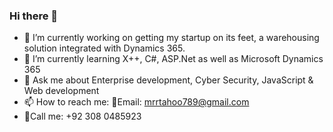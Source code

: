 ### Hi there 👋

- 🔭 I’m currently working on getting my startup on its feet, a warehousing solution integrated with Dynamics 365.
- 🌱 I’m currently learning X++, C#, ASP.Net as well as Microsoft Dynamics 365 
- 💬 Ask me about Enterprise development, Cyber Security, JavaScript & Web development
- 📫 How to reach me: 📧Email: mrrtahoo789@gmail.com 
- 🤙Call me: +92 308 0485923


<!--
**MrrTahoo/Mrrtahoo** is a ✨ _special_ ✨ repository because its `README.md` (this file) appears on your GitHub profile.

Here are some ideas to get you started:


-->

